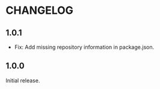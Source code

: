 # CHANGELOG

## 1.0.1

- Fix: Add missing repository information in package.json.

## 1.0.0

Initial release.
